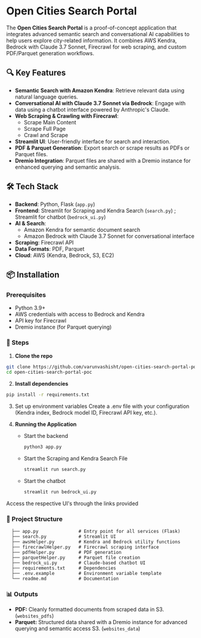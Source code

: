 # Open Cities Search Portal

The **Open Cities Search Portal** is a proof-of-concept application that integrates advanced semantic search and conversational AI capabilities to help users explore city-related information. It combines AWS Kendra, Bedrock with Claude 3.7 Sonnet, Firecrawl for web scraping, and custom PDF/Parquet generation workflows.

## 🔍 Key Features

- **Semantic Search with Amazon Kendra**: Retrieve relevant data using natural language queries.
- **Conversational AI with Claude 3.7 Sonnet via Bedrock**: Engage with data using a chatbot interface powered by Anthropic's Claude.
- **Web Scraping & Crawling with Firecrawl**:
  - Scrape Main Content
  - Scrape Full Page
  - Crawl and Scrape
- **Streamlit UI**: User-friendly interface for search and interaction.
- **PDF & Parquet Generation**: Export search or scrape results as PDFs or Parquet files.
- **Dremio Integration**: Parquet files are shared with a Dremio instance for enhanced querying and semantic analysis.

## 🛠 Tech Stack

- **Backend**: Python, Flask (`app.py`)
- **Frontend**: Streamlit for Scraping and Kendra Search (`search.py`) ; Streamlit for chatbot (`bedrock_ui.py`)
- **AI & Search**:
  - Amazon Kendra for semantic document search
  - Amazon Bedrock with Claude 3.7 Sonnet for conversational interface
- **Scraping**: Firecrawl API
- **Data Formats**: PDF, Parquet
- **Cloud**: AWS (Kendra, Bedrock, S3, EC2)

## 📦 Installation

### Prerequisites

- Python 3.9+
- AWS credentials with access to Bedrock and Kendra
- API key for Firecrawl
- Dremio instance (for Parquet querying)

### 🚀 Steps

1. **Clone the repo**

```bash
git clone https://github.com/varunvashisht/open-cities-search-portal-poc.git
cd open-cities-search-portal-poc
```

2. **Install dependencies**

```bash
pip install -r requirements.txt
```

3. Set up environment variables
   Create a .env file with your configuration (Kendra index, Bedrock model ID, Firecrawl API key, etc.).

4. **Running the Application**
   - Start the backend
     ```bash
     python3 app.py
     ```
   - Start the Scraping and Kendra Search File
     ```bash
     streamlit run search.py
     ```
   - Start the chatbot
     ```bash
     streamlit run bedrock_ui.py
     ```
  Access the respective UI's through the links provided

  ### 📂 Project Structure
```plaintext
  ├── app.py               # Entry point for all services (Flask)
  ├── search.py            # Streamlit UI
  ├── awsHelper.py         # Kendra and Bedrock utility functions
  ├── firecrawlHelper.py   # Firecrawl scraping interface
  ├── pdfHelper.py         # PDF generation
  ├── parquetHelper.py     # Parquet file creation
  ├── bedrock_ui.py        # Claude-based chatbot UI
  ├── requirements.txt     # Dependencies
  ├── .env.example         # Environment variable template
  └── readme.md            # Documentation
```

 ### 📊 Outputs
 - **PDF:** Cleanly formatted documents from scraped data in S3. (`websites_pdfs`)
 - **Parquet:** Structured data shared with a Dremio instance for advanced querying and semantic access S3. (`websites_data`)

